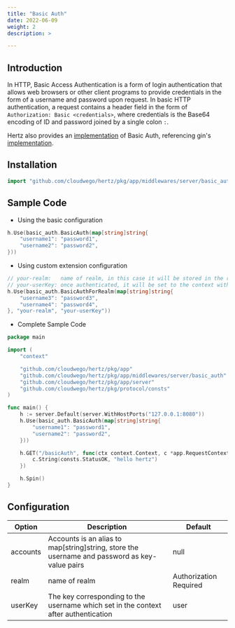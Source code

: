 ```yaml
---
title: "Basic Auth"
date: 2022-06-09
weight: 2
description: >

---
```


## Introduction

In HTTP, Basic Access Authentication is a form of login authentication that allows web browsers or other client programs to provide credentials in the form of a username and password upon request.
In basic HTTP authentication, a request contains a header field in the form of `Authorization: Basic <credentials>`, where credentials is the Base64 encoding of ID and password joined by a single colon `:`.

Hertz also provides an [implementation](https://github.com/cloudwego/hertz/tree/main/pkg/app/middlewares/server/basic_auth) of Basic Auth, referencing gin's [implementation](https://github.com/gin-gonic/gin#using-basicauth-middleware).

## Installation

```go
import "github.com/cloudwego/hertz/pkg/app/middlewares/server/basic_auth"
```

## Sample Code

- Using the basic configuration
```go
h.Use(basic_auth.BasicAuth(map[string]string{
    "username1": "password1",
    "username2": "password2",
}))
```

- Using custom extension configuration
```go
// your-realm:   name of realm, in this case it will be stored in the response header as Www-Authenticate: Basic realm="your-realm"
// your-userKey: once authenticated, it will be set to the context with "userKey" as the key and "username" as the value
h.Use(basic_auth.BasicAuthForRealm(map[string]string{
    "username3": "password3",
    "username4": "password4",
}, "your-realm", "your-userKey"))
```

- Complete Sample Code
```go
package main

import (
	"context"

	"github.com/cloudwego/hertz/pkg/app"
	"github.com/cloudwego/hertz/pkg/app/middlewares/server/basic_auth"
	"github.com/cloudwego/hertz/pkg/app/server"
	"github.com/cloudwego/hertz/pkg/protocol/consts"
)

func main() {
	h := server.Default(server.WithHostPorts("127.0.0.1:8080"))
	h.Use(basic_auth.BasicAuth(map[string]string{
		"username1": "password1",
		"username2": "password2",
	}))

	h.GET("/basicAuth", func(ctx context.Context, c *app.RequestContext) {
		c.String(consts.StatusOK, "hello hertz")
	})

	h.Spin()
}
```

## Configuration

| Option   | Description                                                                                   | Default                |
| -------- |-----------------------------------------------------------------------------------------------|------------------------|
| accounts | Accounts is an alias to map[string]string, store the username and password as key-value pairs | null                   |
| realm    | name of realm                                                                                 | Authorization Required |
| userKey  | The key corresponding to the username which set in the context after authentication           | user                   |
